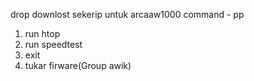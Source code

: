 drop downlost sekerip untuk arcaaw1000
command - pp
1. run htop
2. run speedtest
3. exit
4. tukar firware(Group awik)
   
